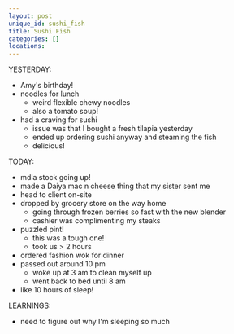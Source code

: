 ```yaml
---
layout: post
unique_id: sushi_fish
title: Sushi Fish
categories: []
locations: 
---
```


YESTERDAY:
* Amy's birthday!
* noodles for lunch
  * weird flexible chewy noodles
  * also a tomato soup!
* had a craving for sushi
  * issue was that I bought a fresh tilapia yesterday
  * ended up ordering sushi anyway and steaming the fish
  * delicious!

TODAY:
* mdla stock going up!
* made a Daiya mac n cheese thing that my sister sent me
* head to client on-site
* dropped by grocery store on the way home
  * going through frozen berries so fast with the new blender
  * cashier was complimenting my steaks
* puzzled pint!
  * this was a tough one!
  * took us > 2 hours
* ordered fashion wok for dinner
* passed out around 10 pm
  * woke up at 3 am to clean myself up
  * went back to bed until 8 am
* like 10 hours of sleep!

LEARNINGS:
* need to figure out why I'm sleeping so much
